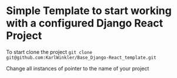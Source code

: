 # Simple Template to start working with a configured Django React Project

To start clone the project
`git clone git@github.com:KarlWinkler/Base_Django-React_template.git`

Change all instances of pointer to the name of your project
